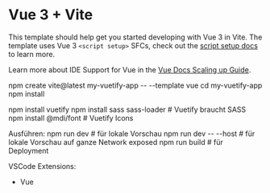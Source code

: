 # Vue 3 + Vite

This template should help get you started developing with Vue 3 in Vite. The template uses Vue 3 `<script setup>` SFCs, check out the [script setup docs](https://v3.vuejs.org/api/sfc-script-setup.html#sfc-script-setup) to learn more.

Learn more about IDE Support for Vue in the [Vue Docs Scaling up Guide](https://vuejs.org/guide/scaling-up/tooling.html#ide-support).

npm create vite@latest my-vuetify-app -- --template vue
cd my-vuetify-app
npm install

npm install vuetify
npm install sass sass-loader # Vuetify braucht SASS
npm install @mdi/font # Vuetify Icons

Ausführen: 
npm run dev # für lokale Vorschau
npm run dev -- --host # für lokale Vorschau auf ganze Network exposed
npm run build # für Deployment

VSCode Extensions:
- Vue